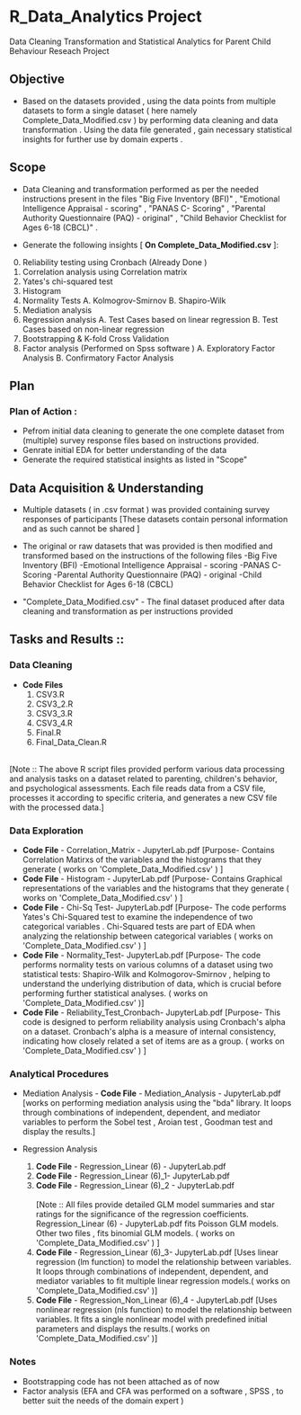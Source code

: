 # R_Data_Analytics Project

Data Cleaning Transformation and Statistical Analytics for Parent Child Behaviour Reseach Project 

## Objective

* Based on the datasets provided , using the data points from multiple datasets to form a single dataset ( here namely   Complete_Data_Modified.csv ) by performing data cleaning and data transformation . Using the data file generated , gain necessary statistical insights for further use by domain experts .

## Scope 

* Data Cleaning and transformation performed as per the needed instructions present in the files "Big Five Inventory (BFI)" , "Emotional Intelligence Appraisal - scoring" , "PANAS C- Scoring" , "Parental Authority Questionnaire (PAQ) - original" , "Child Behavior Checklist for Ages 6-18 (CBCL)"  .


* Generate the following insights [ **On Complete_Data_Modified.csv** ]:

0. Reliability testing using Cronbach (Already Done )
1. Correlation analysis using   Correlation matrix
2. Yates's chi-squared test
3. Histogram 
4. Normality Tests
   A. Kolmogrov-Smirnov
   B. Shapiro-Wilk
5. Mediation analysis  
6. Regression analysis 
    A. Test Cases based on linear regression 
    B. Test Cases based on non-linear regression
7. Bootstrapping & K-fold Cross Validation
8. Factor analysis  (Performed on Spss software )
    A. Exploratory Factor Analysis
    B. Confirmatory Factor Analysis

## Plan
### Plan of Action :
* Pefrom initial data cleaning to generate the one complete dataset from (multiple) survey response files based on instructions provided.
* Genrate initial EDA for better understanding of the data 
* Generate the required statistical insights as listed in "Scope"

## Data Acquisition & Understanding
* Multiple datasets ( in .csv format ) was provided containing survey responses of participants [These datasets contain personal information and as such cannot be shared ]

* The original or raw datasets that was provided is then modified and transformed based on the instructions of the following files 
  -Big Five Inventory (BFI)
  -Emotional Intelligence Appraisal - scoring
  -PANAS C- Scoring
  -Parental Authority Questionnaire (PAQ) - original
  -Child Behavior Checklist for Ages 6-18 (CBCL)

* "Complete_Data_Modified.csv" - The final dataset  produced after data cleaning and transformation as per instructions provided 


## Tasks and Results :: 

### Data Cleaning 

* **Code Files**
   1. CSV3.R
   2. CSV3_2.R
   3. CSV3_3.R
   4. CSV3_4.R
   5. Final.R
   6. Final_Data_Clean.R
 <br /> 
[Note :: The above R script files provided perform various data processing and analysis tasks on a dataset related to parenting, children's behavior, and psychological assessments. Each file reads data from a CSV file, processes it according to specific criteria, and generates a new CSV file with the processed data.]
      
### Data Exploration

* **Code File** - Correlation_Matrix - JupyterLab.pdf [Purpose- Contains Correlation Matirxs of the variables and the histograms that they generate ( works on 'Complete_Data_Modified.csv' ) ]
* **Code File** - Histogram - JupyterLab.pdf  [Purpose- Contains Graphical representations of the variables and the histograms that they generate ( works on 'Complete_Data_Modified.csv' ) ]
* **Code File** - Chi-Sq Test- JupyterLab.pdf [Purpose- The code performs Yates's Chi-Squared test to examine the independence of two categorical variables . Chi-Squared tests are part of EDA when analyzing the relationship between categorical variables ( works on 'Complete_Data_Modified.csv' ) ]
* **Code File** - Normality_Test- JupyterLab.pdf [Purpose- The code performs normality tests on various columns of a dataset using two statistical tests: Shapiro-Wilk and Kolmogorov-Smirnov ,  helping to understand the underlying distribution of data, which is crucial before performing further statistical analyses. ( works on 'Complete_Data_Modified.csv' )]
* **Code File** - Reliability_Test_Cronbach- JupyterLab.pdf [Purpose- This code is designed to perform reliability analysis using Cronbach's alpha on a dataset. Cronbach's alpha is a measure of internal consistency, indicating how closely related a set of items are as a group. ( works on 'Complete_Data_Modified.csv' ) ]


### Analytical Procedures

* Mediation Analysis - **Code File** - Mediation_Analysis - JupyterLab.pdf [works on performing mediation analysis using the "bda" library. It loops through combinations of independent, dependent, and mediator variables to perform the Sobel test , Aroian test , Goodman test and display the results.]
  

* Regression Analysis
  1. **Code File** - Regression_Linear (6) - JupyterLab.pdf 
  2. **Code File** - Regression_Linear (6)_1- JupyterLab.pdf 
  3. **Code File** - Regression_Linear (6)_2 - JupyterLab.pdf  <br />  
[Note :: All files provide detailed GLM model summaries and star ratings for the significance of the regression coefficients. Regression_Linear (6) - JupyterLab.pdf fits Poisson GLM models. Other two files , fits binomial GLM models. ( works on 'Complete_Data_Modified.csv' ) ]  <br />  
  4. **Code File** - Regression_Linear (6)_3- JupyterLab.pdf [Uses linear regression (lm function) to model the relationship between variables. It loops through combinations of independent, dependent, and mediator variables to fit multiple linear regression models.( works on 'Complete_Data_Modified.csv' )]
  5. **Code File** - Regression_Non_Linear (6)_4 - JupyterLab.pdf [Uses nonlinear regression (nls function) to model the relationship between variables. It fits a single nonlinear model with predefined initial parameters and displays the results.( works on 'Complete_Data_Modified.csv' )]
  
  

### Notes
* Bootstrapping code has not been attached as of now 
* Factor analysis (EFA and CFA was performed on a software , SPSS , to better suit the needs of the domain expert )
